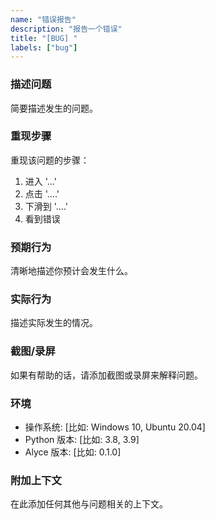 ```yaml
---
name: "错误报告"
description: "报告一个错误"
title: "[BUG] "
labels: ["bug"]
---
```


### 描述问题
简要描述发生的问题。

### 重现步骤
重现该问题的步骤：
1. 进入 '...'
2. 点击 '....'
3. 下滑到 '....'
4. 看到错误

### 预期行为
清晰地描述你预计会发生什么。

### 实际行为
描述实际发生的情况。

### 截图/录屏
如果有帮助的话，请添加截图或录屏来解释问题。

### 环境
- 操作系统: [比如: Windows 10, Ubuntu 20.04]
- Python 版本: [比如: 3.8, 3.9]
- Alyce 版本: [比如: 0.1.0]

### 附加上下文
在此添加任何其他与问题相关的上下文。
